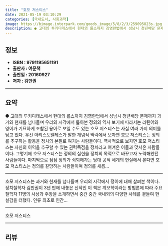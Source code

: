 ```yaml
---
title: "호모 저스티스"
date: 2021-05-19 03:10:29
categories: [국내도서, 사회과학]
image: https://bimage.interpark.com/goods_image/5/8/2/3/259095823s.jpg
description: ● 고대의 투키디데스에서 현대의 롤스까지 김영란법에서 성남시 청년배당 문제까지 과거와 현재를 넘나들며 우리의 시각에서 톺아본 정의의 역사 보기에 따라서는 라틴어와 영어가 기묘하게 조합된 용어로 보일 수도 있는 호모 저스티스는 사실 여러 가지 의미를 담고 있다. 우선 아리스토텔레스가 말
---
```


## **정보**

- **ISBN : 9791195651191**
- **출판사 : 여문책**
- **출판일 : 20160927**
- **저자 : 김만권**

------



## **요약**

●  고대의 투키디데스에서 현대의 롤스까지 김영란법에서 성남시 청년배당 문제까지 과거와 현재를 넘나들며 우리의 시각에서 톺아본 정의의 역사 보기에 따라서는 라틴어와 영어가 기묘하게 조합된 용어로 보일 수도 있는 호모 저스티스는 사실 여러 가지 의미를 담고 있다. 우선 아리스토텔레스가 말한 개념적 맥락에서 보자면 호모 저스티스는 정의를 추구하는 활동을 정치의 본질로 여기는 사람들이다. 역사적으로 보자면 호모 저스티스는 자신의 이익을 추구할 수 있는 권력독점을 정치라고 여겨온 이들과 맞서온 사람들이다. 그렇기에 호모 저스티스는 정의의 실현을 정치의 목적으로 바꾸고자 노력해왔던 사람들이다. 마지막으로 점점 정의가 쇠퇴해가는 당대 공적 세계의 현실에서 본다면 호모 저스티스는 정의를 갈망하는 사람들이며 정의를 새롭...

------

호모 저스티스는 과거와 현재를 넘나들며 우리의 시각에서 정이에 대해 살펴본 책이다. 정치철학자 김만권이 3년 만에 내놓은 신작인 이 책은 계보학이라는 방법론에 따라 주요 철학자 11명의 사상과 주장을 소개하면서 중간 중간 국내외의 다양한 사례를 곁들여 현실감을 더했다. 인류 최초로 인간... 

------


호모 저스티스 

------


## **리뷰** 

